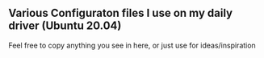 
## Various Configuraton files I use on my daily driver (Ubuntu 20.04) 
Feel free to copy anything you see in here, or just use for ideas/inspiration
